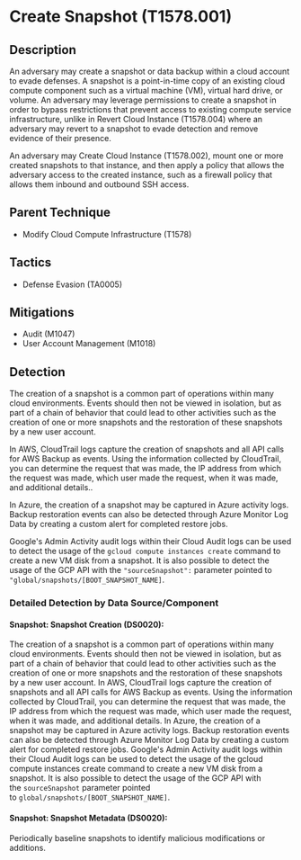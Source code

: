 # Create Snapshot (T1578.001)

## Description
An adversary may create a snapshot or data backup within a cloud account to evade defenses. A snapshot is a point-in-time copy of an existing cloud compute component such as a virtual machine (VM), virtual hard drive, or volume. An adversary may leverage permissions to create a snapshot in order to bypass restrictions that prevent access to existing compute service infrastructure, unlike in Revert Cloud Instance (T1578.004) where an adversary may revert to a snapshot to evade detection and remove evidence of their presence.

An adversary may Create Cloud Instance (T1578.002), mount one or more created snapshots to that instance, and then apply a policy that allows the adversary access to the created instance, such as a firewall policy that allows them inbound and outbound SSH access.

## Parent Technique
- Modify Cloud Compute Infrastructure (T1578)

## Tactics
- Defense Evasion (TA0005)

## Mitigations
- Audit (M1047)
- User Account Management (M1018)

## Detection
The creation of a snapshot is a common part of operations within many cloud environments. Events should then not be viewed in isolation, but as part of a chain of behavior that could lead to other activities such as the creation of one or more snapshots and the restoration of these snapshots by a new user account.

In AWS, CloudTrail logs capture the creation of snapshots and all API calls for AWS Backup as events. Using the information collected by CloudTrail, you can determine the request that was made, the IP address from which the request was made, which user made the request, when it was made, and additional details..

In Azure, the creation of a snapshot may be captured in Azure activity logs. Backup restoration events can also be detected through Azure Monitor Log Data by creating a custom alert for completed restore jobs.

Google's Admin Activity audit logs within their Cloud Audit logs can be used to detect the usage of the ```gcloud compute instances create``` command to create a new VM disk from a snapshot. It is also possible to detect the usage of the GCP API with the ```"sourceSnapshot":``` parameter pointed to ```"global/snapshots/[BOOT_SNAPSHOT_NAME]```.

### Detailed Detection by Data Source/Component
#### Snapshot: Snapshot Creation (DS0020): 
The creation of a snapshot is a common part of operations within many cloud environments. Events should then not be viewed in isolation, but as part of a chain of behavior that could lead to other activities such as the creation of one or more snapshots and the restoration of these snapshots by a new user account.
In AWS, CloudTrail logs capture the creation of snapshots and all API calls for AWS Backup as events. Using the information collected by CloudTrail, you can determine the request that was made, the IP address from which the request was made, which user made the request, when it was made, and additional details.
In Azure, the creation of a snapshot may be captured in Azure activity logs. Backup restoration events can also be detected through Azure Monitor Log Data by creating a custom alert for completed restore jobs.
Google's Admin Activity audit logs within their Cloud Audit logs can be used to detect the usage of the gcloud compute instances create command to create a new VM disk from a snapshot. It is also possible to detect the usage of the GCP API with the ```sourceSnapshot``` parameter pointed to ```global/snapshots/[BOOT_SNAPSHOT_NAME]```.

#### Snapshot: Snapshot Metadata (DS0020): 
Periodically baseline snapshots to identify malicious modifications or additions.

